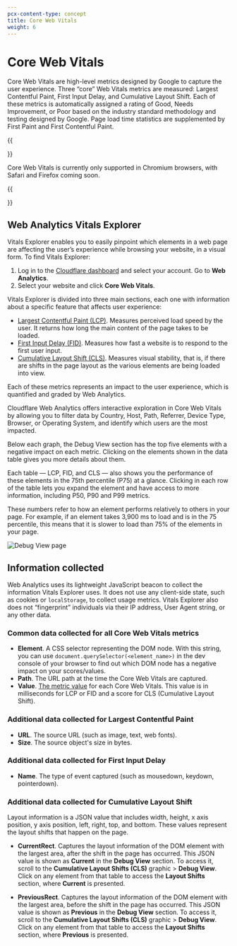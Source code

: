 ```yaml
---
pcx-content-type: concept
title: Core Web Vitals
weight: 6
---
```


# Core Web Vitals

Core Web Vitals are high-level metrics designed by Google to capture the user experience. Three “core” Web Vitals metrics are measured: Largest Contentful Paint, First Input Delay, and Cumulative Layout Shift. Each of these metrics is automatically assigned a rating of Good, Needs Improvement, or Poor based on the industry standard methodology and testing designed by Google. Page load time statistics are supplemented by First Paint and First Contentful Paint.

{{<Aside type="note">}}

Core Web Vitals is currently only supported in Chromium browsers, with Safari and Firefox coming soon.

{{</Aside>}}

## Web Analytics Vitals Explorer

Vitals Explorer enables you to easily pinpoint which elements in a web page are affecting the user’s experience while browsing your website, in a visual form.
To find Vitals Explorer:

1. Log in to the [Cloudflare dashboard](https://dash.cloudflare.com/) and select your account. Go to **Web Analytics**.
2. Select your website and click **Core Web Vitals**.

Vitals Explorer is divided into three main sections, each one with information about a specific feature that affects user experience:

- [Largest Contentful Paint (LCP)](https://web.dev/optimize-lcp/). Measures perceived load speed by the user. It returns how long the main content of the page takes to be loaded.
- [First Input Delay (FID)](https://web.dev/optimize-fid/). Measures how fast a website is to respond to the first user input.
- [Cumulative Layout Shift (CLS)](https://web.dev/optimize-cls/). Measures visual stability, that is, if there are shifts in the page layout as the various elements are being loaded into view.

Each of these metrics represents an impact to the user experience, which is quantified and graded by Web Analytics.

Cloudflare Web Analytics offers interactive exploration in Core Web Vitals by allowing you to filter data by Country, Host, Path, Referrer, Device Type, Browser, or Operating System, and identify which users are the most impacted.

Below each graph, the Debug View section has the top five elements with a negative impact on each metric. Clicking on the elements shown in the data table gives you more details about them.

Each table — LCP, FID, and CLS — also shows you the performance of these elements in the 75th percentile (P75) at a glance. Clicking in each row of the table lets you expand the element and have access to more information, including P50, P90 and P99 metrics.

These numbers refer to how an element performs relatively to others in your page. For example, if an element takes 3,900 ms to load and is in the 75 percentile, this means that it is slower to load than 75% of the elements in your page.

![Debug View page](/analytics/static/images/core-web-vitals-debug-view.png)

## Information collected

Web Analytics uses its lightweight JavaScript beacon to collect the information Vitals Explorer uses. It does not use any client-side state, such as cookies or `localStorage`, to collect usage metrics. Vitals Explorer also does not “fingerprint” individuals via their IP address, User Agent string, or any other data.

### Common data collected for all Core Web Vitals metrics

- **Element**. A CSS selector representing the DOM node. With this string, you can use `document.querySelector(<element_name>)` in the dev console of your browser to find out which DOM node has a negative impact on your scores/values.
- **Path**. The URL path at the time the Core Web Vitals are captured.
- **Value**. [The metric value](https://web.dev/cls/#layout-shift-score) for each Core Web Vitals. This value is in milliseconds for LCP or FID and a score for CLS (Cumulative Layout Shift).

### Additional data collected for Largest Contentful Paint

- **URL**. The source URL (such as image, text, web fonts).
- **Size**. The source object's size in bytes.

### Additional data collected for First Input Delay

- **Name**. The type of event captured (such as mousedown, keydown, pointerdown).

### Additional data collected for Cumulative Layout Shift

Layout information is a JSON value that includes width, height, x axis position, y axis position, left, right, top, and bottom. These values represent the layout shifts that happen on the page.

- **CurrentRect**. Captures the layout information of the DOM element with the largest area, after the shift in the page has occurred. This JSON value is shown as **Current** in the **Debug View** section. To access it, scroll to the **Cumulative Layout Shifts (CLS)** graphic > **Debug View**. Click on any element from that table to access the **Layout Shifts** section, where **Current** is presented.

- **PreviousRect**. Captures the layout information of the DOM element with the largest area, before the shift in the page has occurred. This JSON value is shown as **Previous** in the **Debug View** section. To access it, scroll to the **Cumulative Layout Shifts (CLS)** graphic > **Debug View**. Click on any element from that table to access the **Layout Shifts** section, where **Previous** is presented.